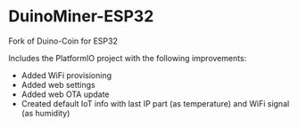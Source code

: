 # DuinoMiner-ESP32

Fork of Duino-Coin for ESP32

Includes the PlatformIO project with the following improvements:
+ Added WiFi provisioning
+ Added web settings
+ Added web OTA update
+ Created default IoT info with last IP part (as temperature) and WiFi signal (as humidity) 
